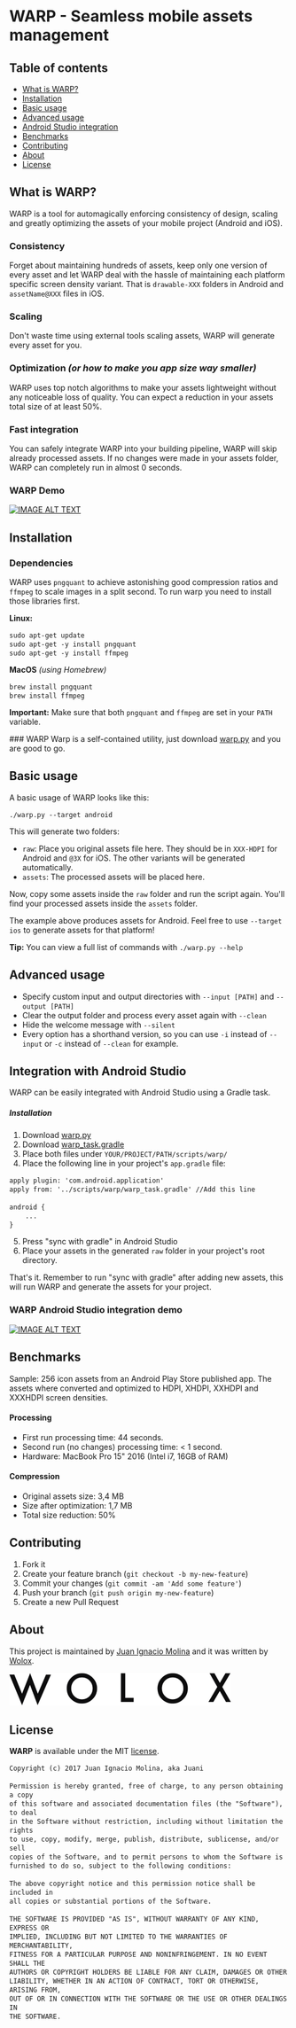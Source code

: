 # WARP - Seamless mobile assets management

## Table of contents

* [What is WARP?](#topic-what-is-warp)
* [Installation](#topic-installation)
* [Basic usage](#topic-basic-usage)
* [Advanced usage](#topic-advanced-usage)
* [Android Studio integration](#topic-android-studio-integration)
* [Benchmarks](#topic-benchmarks)
* [Contributing](#topic-contributing)
* [About](#topic-about)
* [License](#topic-license)

## <a name="topic-what-is-warp"></a> What is WARP?
WARP is a tool for automagically enforcing consistency of design, scaling and greatly optimizing
the assets of your mobile project (Android and iOS).

### Consistency
Forget about maintaining hundreds of assets, keep only one version
of every asset and let WARP deal with the hassle of maintaining each platform
specific screen density variant. That is `drawable-XXX` folders in Android and
`assetName@XXX` files in iOS.

### Scaling
Don't waste time using external tools scaling assets, WARP will generate every
asset for you.

### Optimization *(or how to make you app size way smaller)*
WARP uses top notch algorithms to make your assets lightweight without any
noticeable loss of quality. You can expect a reduction in your assets total size
of at least 50%.

### Fast integration
You can safely integrate WARP into your building pipeline, WARP will skip
already processed assets. If no changes were made in your assets folder, WARP
can completely run in almost 0 seconds.

### WARP Demo

[![IMAGE ALT TEXT](https://cloud.githubusercontent.com/assets/4109119/22380156/2a507264-e49b-11e6-820e-10e042db1d2d.jpg)](http://www.youtube.com/watch?v=9_81-IfLIbQ "WARP Android Studio Integration")

## <a name="topic-installation"></a> Installation

### Dependencies
WARP uses `pngquant` to achieve astonishing good compression ratios and
`ffmpeg` to scale images in a split second. To run warp you need to install
those libraries first.

**Linux:**
```shell
sudo apt-get update
sudo apt-get -y install pngquant
sudo apt-get -y install ffmpeg
```
**MacOS** *(using Homebrew)*
```shell
brew install pngquant
brew install ffmpeg
```

**Important:** Make sure that both `pngquant` and `ffmpeg` are set in your `PATH` variable.

### WARP
Warp is a self-contained utility, just download [warp.py](https://raw.githubusercontent.com/Wolox/warp/master/warp.py) and you are good to go.

## <a name="topic-basic-usage"></a> Basic usage
A basic usage of WARP looks like this:
```shell
./warp.py --target android
```
This will generate two folders:
* `raw`: Place you original assets file here. They should be in `XXX-HDPI` for
Android and `@3X` for iOS. The other variants will be generated automatically.
* `assets`: The processed assets will be placed here.

Now, copy some assets inside the `raw` folder and run the script again. You'll
find your processed assets inside the `assets` folder.

The example above produces assets for Android. Feel free to use `--target ios` to
generate assets for that platform!

**Tip:** You can view a full list of commands with `./warp.py --help`

## <a name="topic-advanced-usage"></a> Advanced usage

* Specify custom input and output directories with `--input [PATH]` and `--output [PATH]`
* Clear the output folder and process every asset again with `--clean`
* Hide the welcome message with `--silent`
* Every option has a shorthand version, so you can use `-i` instead of `--input`
or `-c` instead of `--clean` for example.

## <a name="topic-android-studio-integration"></a> Integration with Android Studio

WARP can be easily integrated with Android Studio using a Gradle task.

##### Installation

1. Download [warp.py](https://raw.githubusercontent.com/Wolox/warp/master/warp.py)
2. Download [warp_task.gradle](https://raw.githubusercontent.com/Wolox/warp/master/warp_task.gradle)
3. Place both files under `YOUR/PROJECT/PATH/scripts/warp/`
4. Place the following line in your project's `app.gradle` file:
```
apply plugin: 'com.android.application'
apply from: '../scripts/warp/warp_task.gradle' //Add this line

android {
    ...
}
```
5. Press "sync with gradle" in Android Studio
6. Place your assets in the generated `raw` folder in your project's root
directory.

That's it. Remember to run "sync with gradle" after adding new assets, this
will run WARP and generate the assets for your project.

### WARP Android Studio integration demo
[![IMAGE ALT TEXT](https://cloud.githubusercontent.com/assets/4109119/22380198/4abeb5c4-e49b-11e6-8fe9-36f070ea6fcd.jpg)](http://www.youtube.com/watch?v=6KeBhKNVVL0 "WARP Android Studio Integration")

## <a name="topic-benchmarks"></a> Benchmarks
Sample: 256 icon assets from an Android Play Store published app. The assets where
converted and optimized to HDPI, XHDPI, XXHDPI and XXXHDPI screen densities.

#### Processing
* First run processing time: 44 seconds.
* Second run (no changes) processing time: < 1 second.
* Hardware: MacBook Pro 15" 2016 (Intel i7, 16GB of RAM)

#### Compression
* Original assets size: 3,4 MB
* Size after optimization: 1,7 MB
* Total size reduction: 50%

## <a name="topic-contributing"></a> Contributing

1. Fork it
2. Create your feature branch (`git checkout -b my-new-feature`)
3. Commit your changes (`git commit -am 'Add some feature'`)
4. Push your branch (`git push origin my-new-feature`)
5. Create a new Pull Request

## <a name="topic-about"></a> About

This project is maintained by [Juan Ignacio Molina](https://github.com/juanignaciomolina)
and it was written by [Wolox](http://www.wolox.com.ar).

![Wolox](https://raw.githubusercontent.com/Wolox/press-kit/master/logos/logo_banner.png)

## <a name="topic-license"></a> License

**WARP** is available under the MIT [license](https://raw.githubusercontent.com/Wolox/warp/master/LICENSE.md).

    Copyright (c) 2017 Juan Ignacio Molina, aka Juani

    Permission is hereby granted, free of charge, to any person obtaining a copy
    of this software and associated documentation files (the "Software"), to deal
    in the Software without restriction, including without limitation the rights
    to use, copy, modify, merge, publish, distribute, sublicense, and/or sell
    copies of the Software, and to permit persons to whom the Software is
    furnished to do so, subject to the following conditions:

    The above copyright notice and this permission notice shall be included in
    all copies or substantial portions of the Software.

    THE SOFTWARE IS PROVIDED "AS IS", WITHOUT WARRANTY OF ANY KIND, EXPRESS OR
    IMPLIED, INCLUDING BUT NOT LIMITED TO THE WARRANTIES OF MERCHANTABILITY,
    FITNESS FOR A PARTICULAR PURPOSE AND NONINFRINGEMENT. IN NO EVENT SHALL THE
    AUTHORS OR COPYRIGHT HOLDERS BE LIABLE FOR ANY CLAIM, DAMAGES OR OTHER
    LIABILITY, WHETHER IN AN ACTION OF CONTRACT, TORT OR OTHERWISE, ARISING FROM,
    OUT OF OR IN CONNECTION WITH THE SOFTWARE OR THE USE OR OTHER DEALINGS IN
    THE SOFTWARE.
